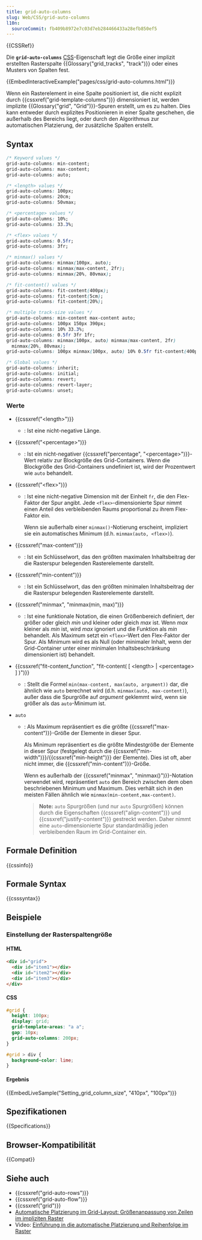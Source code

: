 ```yaml
---
title: grid-auto-columns
slug: Web/CSS/grid-auto-columns
l10n:
  sourceCommit: fb409b8972e7c03d7eb284466433a28efb850ef5
---
```


{{CSSRef}}

Die **`grid-auto-columns`** [CSS](/de/docs/Web/CSS)-Eigenschaft legt die Größe einer implizit erstellten Rasterspalte {{Glossary("grid_tracks", "track")}} oder eines Musters von Spalten fest.

{{EmbedInteractiveExample("pages/css/grid-auto-columns.html")}}

Wenn ein Rasterelement in eine Spalte positioniert ist, die nicht explizit durch {{cssxref("grid-template-columns")}} dimensioniert ist, werden implizite {{Glossary("grid", "Grid")}}-Spuren erstellt, um es zu halten. Dies kann entweder durch explizites Positionieren in einer Spalte geschehen, die außerhalb des Bereichs liegt, oder durch den Algorithmus zur automatischen Platzierung, der zusätzliche Spalten erstellt.

## Syntax

```css
/* Keyword values */
grid-auto-columns: min-content;
grid-auto-columns: max-content;
grid-auto-columns: auto;

/* <length> values */
grid-auto-columns: 100px;
grid-auto-columns: 20cm;
grid-auto-columns: 50vmax;

/* <percentage> values */
grid-auto-columns: 10%;
grid-auto-columns: 33.3%;

/* <flex> values */
grid-auto-columns: 0.5fr;
grid-auto-columns: 3fr;

/* minmax() values */
grid-auto-columns: minmax(100px, auto);
grid-auto-columns: minmax(max-content, 2fr);
grid-auto-columns: minmax(20%, 80vmax);

/* fit-content() values */
grid-auto-columns: fit-content(400px);
grid-auto-columns: fit-content(5cm);
grid-auto-columns: fit-content(20%);

/* multiple track-size values */
grid-auto-columns: min-content max-content auto;
grid-auto-columns: 100px 150px 390px;
grid-auto-columns: 10% 33.3%;
grid-auto-columns: 0.5fr 3fr 1fr;
grid-auto-columns: minmax(100px, auto) minmax(max-content, 2fr)
  minmax(20%, 80vmax);
grid-auto-columns: 100px minmax(100px, auto) 10% 0.5fr fit-content(400px);

/* Global values */
grid-auto-columns: inherit;
grid-auto-columns: initial;
grid-auto-columns: revert;
grid-auto-columns: revert-layer;
grid-auto-columns: unset;
```

### Werte

- {{cssxref("&lt;length&gt;")}}
  - : Ist eine nicht-negative Länge.
- {{cssxref("&lt;percentage&gt;")}}
  - : Ist ein nicht-negativer {{cssxref("percentage", "&lt;percentage&gt;")}}-Wert relativ zur Blockgröße des Grid-Containers. Wenn die Blockgröße des Grid-Containers undefiniert ist, wird der Prozentwert wie `auto` behandelt.
- {{cssxref("&lt;flex&gt;")}}

  - : Ist eine nicht-negative Dimension mit der Einheit `fr`, die den Flex-Faktor der Spur angibt. Jede `<flex>`-dimensionierte Spur nimmt einen Anteil des verbleibenden Raums proportional zu ihrem Flex-Faktor ein.

    Wenn sie außerhalb einer `minmax()`-Notierung erscheint, impliziert sie ein automatisches Minimum (d.h. `minmax(auto, <flex>)`).

- {{cssxref("max-content")}}
  - : Ist ein Schlüsselwort, das den größten maximalen Inhaltsbeitrag der die Rasterspur belegenden Rasterelemente darstellt.
- {{cssxref("min-content")}}
  - : Ist ein Schlüsselwort, das den größten minimalen Inhaltsbeitrag der die Rasterspur belegenden Rasterelemente darstellt.
- {{cssxref("minmax", "minmax(min, max)")}}
  - : Ist eine funktionale Notation, die einen Größenbereich definiert, der größer oder gleich _min_ und kleiner oder gleich _max_ ist. Wenn _max_ kleiner als _min_ ist, wird _max_ ignoriert und die Funktion als _min_ behandelt. Als Maximum setzt ein `<flex>`-Wert den Flex-Faktor der Spur. Als Minimum wird es als Null (oder minimaler Inhalt, wenn der Grid-Container unter einer minimalen Inhaltsbeschränkung dimensioniert ist) behandelt.
- {{cssxref("fit-content_function", "fit-content( [ &lt;length&gt; | &lt;percentage&gt; ] )")}}
  - : Stellt die Formel `min(max-content, max(auto, argument))` dar, die ähnlich wie `auto` berechnet wird (d.h. `minmax(auto, max-content)`), außer dass die Spurgröße auf _argument_ geklemmt wird, wenn sie größer als das `auto`-Minimum ist.
- `auto`

  - : Als Maximum repräsentiert es die größte {{cssxref("max-content")}}-Größe der Elemente in dieser Spur.

    Als Minimum repräsentiert es die größte Mindestgröße der Elemente in dieser Spur (festgelegt durch die {{cssxref("min-width")}}/{{cssxref("min-height")}} der Elemente). Dies ist oft, aber nicht immer, die {{cssxref("min-content")}}-Größe.

    Wenn es außerhalb der {{cssxref("minmax", "minmax()")}}-Notation verwendet wird, repräsentiert `auto` den Bereich zwischen dem oben beschriebenen Minimum und Maximum. Dies verhält sich in den meisten Fällen ähnlich wie `minmax(min-content,max-content)`.

    > **Note:** `auto` Spurgrößen (und nur `auto` Spurgrößen) können durch die Eigenschaften {{cssxref("align-content")}} und {{cssxref("justify-content")}} gestreckt werden. Daher nimmt eine `auto`-dimensionierte Spur standardmäßig jeden verbleibenden Raum im Grid-Container ein.

## Formale Definition

{{cssinfo}}

## Formale Syntax

{{csssyntax}}

## Beispiele

### Einstellung der Rasterspaltengröße

#### HTML

```html
<div id="grid">
  <div id="item1"></div>
  <div id="item2"></div>
  <div id="item3"></div>
</div>
```

#### CSS

```css
#grid {
  height: 100px;
  display: grid;
  grid-template-areas: "a a";
  gap: 10px;
  grid-auto-columns: 200px;
}

#grid > div {
  background-color: lime;
}
```

#### Ergebnis

{{EmbedLiveSample("Setting_grid_column_size", "410px", "100px")}}

## Spezifikationen

{{Specifications}}

## Browser-Kompatibilität

{{Compat}}

## Siehe auch

- {{cssxref("grid-auto-rows")}}
- {{cssxref("grid-auto-flow")}}
- {{cssxref("grid")}}
- [Automatische Platzierung im Grid-Layout: Größenanpassung von Zeilen im impliziten Raster](/de/docs/Web/CSS/CSS_grid_layout/Auto-placement_in_grid_layout#sizing_rows_in_the_implicit_grid)
- Video: [Einführung in die automatische Platzierung und Reihenfolge im Raster](https://gridbyexample.com/video/series-auto-placement-order/)
